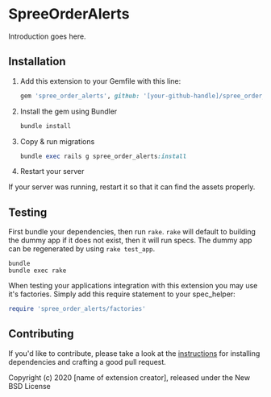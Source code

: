 # SpreeOrderAlerts

Introduction goes here.

## Installation

1. Add this extension to your Gemfile with this line:

    ```ruby
    gem 'spree_order_alerts', github: '[your-github-handle]/spree_order_alerts'
    ```

2. Install the gem using Bundler

    ```ruby
    bundle install
    ```

3. Copy & run migrations

    ```ruby
    bundle exec rails g spree_order_alerts:install
    ```

4. Restart your server

  If your server was running, restart it so that it can find the assets properly.

## Testing

First bundle your dependencies, then run `rake`. `rake` will default to building the dummy app if it does not exist, then it will run specs. The dummy app can be regenerated by using `rake test_app`.

```shell
bundle
bundle exec rake
```

When testing your applications integration with this extension you may use it's factories.
Simply add this require statement to your spec_helper:

```ruby
require 'spree_order_alerts/factories'
```

## Contributing

If you'd like to contribute, please take a look at the
[instructions](CONTRIBUTING.md) for installing dependencies and crafting a good
pull request.

Copyright (c) 2020 [name of extension creator], released under the New BSD License
